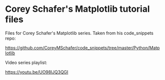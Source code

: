 # Corey Schafer's Matplotlib tutorial files
Files for Corey Schafer's Matplotlib series. Taken from his code_snippets repo:

https://github.com/CoreyMSchafer/code_snippets/tree/master/Python/Matplotlib

Video series playlist:

https://youtu.be/UO98lJQ3QGI

